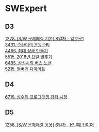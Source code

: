 # SWExpert

## D3
[1228. [S/W 문제해결 기본] 8일차 - 암호문1](https://github.com/dkyou7/SWExpert/tree/master/1228)<br>
[3431. 준환이의 운동관리](https://github.com/dkyou7/SWExpert/tree/master/3431)<br>
[4466. 최대 상금 만들기](https://github.com/dkyou7/SWExpert/tree/master/4466)<br>
[5515. 2016년 요일 맞추기](https://github.com/dkyou7/SWExpert/tree/master/5515)<br>
[6485. 삼성시의 버스 노선](https://github.com/dkyou7/SWExpert/tree/master/6485)<br>
[5215. 햄버거 다이어트](https://github.com/dkyou7/SWExpert/tree/master/5215)<br>


## D4
[6719. 성수의 프로그래밍 강좌 시청](https://github.com/dkyou7/SWExpert/tree/master/6719)<br>

## D5
[1256. [S/W 문제해결 응용] 6일차 - K번째 접미어](https://github.com/dkyou7/SWExpert/tree/master/1256)<br>

